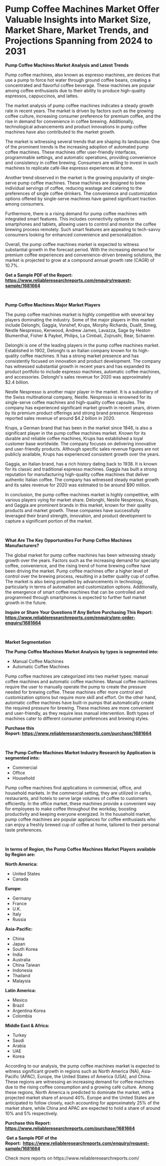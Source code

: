 <p><h1>Pump Coffee Machines Market Offer Valuable Insights into Market Size, Market Share, Market Trends, and Projections Spanning from 2024 to 2031</h1></p><p><strong>Pump Coffee Machines Market Analysis and Latest Trends</strong></p>
<p><p>Pump coffee machines, also known as espresso machines, are devices that use a pump to force hot water through ground coffee beans, creating a concentrated and flavorful coffee beverage. These machines are popular among coffee enthusiasts due to their ability to produce high-quality espressos, cappuccinos, and lattes.</p><p>The market analysis of pump coffee machines indicates a steady growth rate in recent years. The market is driven by factors such as the growing coffee culture, increasing consumer preference for premium coffee, and the rise in demand for convenience in coffee brewing. Additionally, technological advancements and product innovations in pump coffee machines have also contributed to the market growth.</p><p>The market is witnessing several trends that are shaping its landscape. One of the prominent trends is the increasing adoption of automated pump coffee machines. These machines offer user-friendly interfaces, programmable settings, and automatic operations, providing convenience and consistency in coffee brewing. Consumers are willing to invest in such machines to replicate café-like espresso experiences at home.</p><p>Another trend observed in the market is the growing popularity of single-serve pump coffee machines. These machines are designed to brew individual servings of coffee, reducing wastage and catering to the preferences of single coffee drinkers. The convenience and customization options offered by single-serve machines have gained significant traction among consumers.</p><p>Furthermore, there is a rising demand for pump coffee machines with integrated smart features. This includes connectivity options to smartphones and tablets, allowing users to control and monitor the coffee brewing process remotely. Such smart features are appealing to tech-savvy consumers looking for enhanced convenience and personalization.</p><p>Overall, the pump coffee machines market is expected to witness substantial growth in the forecast period. With the increasing demand for premium coffee experiences and convenience-driven brewing solutions, the market is projected to grow at a compound annual growth rate (CAGR) of 10.7%.</p></p>
<p><strong>Get a Sample PDF of the Report:&nbsp; <a href="https://www.reliableresearchreports.com/enquiry/request-sample/1681664">https://www.reliableresearchreports.com/enquiry/request-sample/1681664</a></strong></p>
<p>&nbsp;</p>
<p><strong>Pump Coffee Machines Major Market Players</strong></p>
<p><p>The pump coffee machines market is highly competitive with several key players dominating the industry. Some of the major players in this market include Delonghi, Gaggia, Vonshef, Krups, Morphy Richards, Dualit, Smeg, Nestle Nespresso, Kenwood, Andrew James, Lavazza, Sage by Heston Blumenthal, Fisher & Paykel, Philips, La Cimbali, Zojirushi, Bear, Schaerer.</p><p>Delonghi is one of the leading players in the pump coffee machines market. Established in 1902, Delonghi is an Italian company known for its high-quality coffee machines. It has a strong market presence and has consistently focused on innovation and product development. The company has witnessed substantial growth in recent years and has expanded its product portfolio to include espresso machines, automatic coffee machines, and accessories. Delonghi's sales revenue for 2020 was approximately $2.4 billion.</p><p>Nestle Nespresso is another major player in the market. It is a subsidiary of the Swiss multinational company, Nestle. Nespresso is renowned for its single-serve coffee machines and high-quality coffee capsules. The company has experienced significant market growth in recent years, driven by its premium product offerings and strong brand presence. Nespresso reported sales revenue of around $4.2 billion in 2020.</p><p>Krups, a German brand that has been in the market since 1846, is also a significant player in the pump coffee machines market. Known for its durable and reliable coffee machines, Krups has established a loyal customer base worldwide. The company focuses on delivering innovative and user-friendly products. Although specific sales revenue figures are not publicly available, Krups has experienced consistent growth over the years.</p><p>Gaggia, an Italian brand, has a rich history dating back to 1938. It is known for its classic and traditional espresso machines. Gaggia has built a strong reputation for manufacturing high-quality coffee machines that deliver authentic Italian coffee. The company has witnessed steady market growth and its sales revenue for 2020 was estimated to be around $90 million.</p><p>In conclusion, the pump coffee machines market is highly competitive, with various players vying for market share. Delonghi, Nestle Nespresso, Krups, and Gaggia are prominent brands in this market, known for their quality products and market growth. These companies have successfully leveraged their brand strength, innovation, and product development to capture a significant portion of the market.</p></p>
<p>&nbsp;</p>
<p><strong>What Are The Key Opportunities For Pump Coffee Machines Manufacturers?</strong></p>
<p><p>The global market for pump coffee machines has been witnessing steady growth over the years. Factors such as the increasing demand for specialty coffee, convenience, and the rising trend of home brewing coffee have been driving the market. Pump coffee machines offer a higher level of control over the brewing process, resulting in a better quality cup of coffee. The market is also being propelled by advancements in technology, particularly in terms of automation and customization options. Additionally, the emergence of smart coffee machines that can be controlled and programmed through smartphones is expected to further fuel market growth in the future.</p></p>
<p><strong>Inquire or Share Your Questions If Any Before Purchasing This Report: <a href="https://www.reliableresearchreports.com/enquiry/pre-order-enquiry/1681664">https://www.reliableresearchreports.com/enquiry/pre-order-enquiry/1681664</a></strong></p>
<p>&nbsp;</p>
<p><strong>Market Segmentation</strong></p>
<p><strong>The Pump Coffee Machines Market Analysis by types is segmented into:</strong></p>
<p><ul><li>Manual Coffee Machines</li><li>Automatic Coffee Machines</li></ul></p>
<p><p>Pump coffee machines are categorized into two market types: manual coffee machines and automatic coffee machines. Manual coffee machines require the user to manually operate the pump to create the pressure needed for brewing coffee. These machines offer more control and customization options but require more skill and effort. On the other hand, automatic coffee machines have built-in pumps that automatically create the required pressure for brewing. These machines are more convenient and user-friendly, as they require less manual intervention. Both types of machines cater to different consumer preferences and brewing styles.</p></p>
<p><strong>Purchase this Report:&nbsp;<a href="https://www.reliableresearchreports.com/purchase/1681664">https://www.reliableresearchreports.com/purchase/1681664</a></strong></p>
<p>&nbsp;</p>
<p><strong>The Pump Coffee Machines Market Industry Research by Application is segmented into:</strong></p>
<p><ul><li>Commercial</li><li>Office</li><li>Household</li></ul></p>
<p><p>Pump coffee machines find applications in commercial, office, and household markets. In the commercial setting, they are utilized in cafes, restaurants, and hotels to serve large volumes of coffee to customers efficiently. In the office market, these machines provide a convenient way for employees to make coffee throughout the workday, boosting productivity and keeping everyone energized. In the household market, pump coffee machines are popular appliances for coffee enthusiasts who can enjoy a freshly brewed cup of coffee at home, tailored to their personal taste preferences.</p></p>
<p>&nbsp;</p>
<p><strong>In terms of Region, the Pump Coffee Machines Market Players available by Region are:</strong></p>
<p>
    <p> <strong> North America: </strong>
        <ul>
            <li>United States</li>
            <li>Canada</li>
        </ul>
        </p> 
    <p> <strong> Europe: </strong>
        <ul>
            <li>Germany</li>
            <li>France</li>
            <li>U.K.</li>
            <li>Italy</li>
            <li>Russia</li>
        </ul>
        </p> 
    <p> <strong> Asia-Pacific: </strong>
        <ul>
            <li>China</li>
            <li>Japan</li>
            <li>South Korea</li>
            <li>India</li>
            <li>Australia</li>
            <li>China Taiwan</li>
            <li>Indonesia</li>
            <li>Thailand</li>
            <li>Malaysia</li>
        </ul>
        </p> 
    <p> <strong> Latin America: </strong>
        <ul>
            <li>Mexico</li>
            <li>Brazil</li>
            <li>Argentina Korea</li>
            <li>Colombia</li>
        </ul>
        </p> 
    <p> <strong> Middle East & Africa: </strong>
        <ul>
            <li>Turkey</li>
            <li>Saudi</li>
            <li>Arabia</li>
            <li>UAE</li>
            <li>Korea</li>
        </ul>
    </p>
    </p>
<p><p>According to our analysis, the pump coffee machines market is expected to witness significant growth in regions such as North America (NA), Asia-Pacific (APAC), Europe, the United States of America (USA), and China. These regions are witnessing an increasing demand for coffee machines due to the rising coffee consumption and a growing café culture. Among these regions, North America is predicted to dominate the market, with a projected market share of around 40%. Europe and the United States are anticipated to follow closely, each accounting for approximately 25% of the market share, while China and APAC are expected to hold a share of around 10% and 5% respectively.</p></p>
<p><strong>Purchase this Report: <a href="https://www.reliableresearchreports.com/purchase/1681664">https://www.reliableresearchreports.com/purchase/1681664</a></strong></p>
<p>&nbsp;<strong>Get a Sample PDF of the Report:&nbsp;&nbsp;<a href="https://www.reliableresearchreports.com/enquiry/request-sample/1681664">https://www.reliableresearchreports.com/enquiry/request-sample/1681664</a></strong></p>
<p><strong></strong></p>
<p>Check more reports on https://www.reliableresearchreports.com/</p>